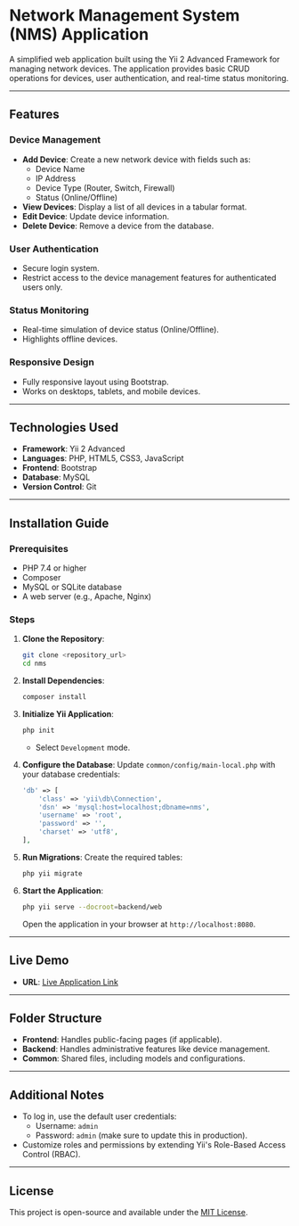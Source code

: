 # Network Management System (NMS) Application

A simplified web application built using the Yii 2 Advanced Framework for managing network devices. The application provides basic CRUD operations for devices, user authentication, and real-time status monitoring.

---

## Features

### Device Management

- **Add Device**: Create a new network device with fields such as:
  - Device Name
  - IP Address
  - Device Type (Router, Switch, Firewall)
  - Status (Online/Offline)
- **View Devices**: Display a list of all devices in a tabular format.
- **Edit Device**: Update device information.
- **Delete Device**: Remove a device from the database.

### User Authentication

- Secure login system.
- Restrict access to the device management features for authenticated users only.

### Status Monitoring

- Real-time simulation of device status (Online/Offline).
- Highlights offline devices.

### Responsive Design

- Fully responsive layout using Bootstrap.
- Works on desktops, tablets, and mobile devices.

---

## Technologies Used

- **Framework**: Yii 2 Advanced
- **Languages**: PHP, HTML5, CSS3, JavaScript
- **Frontend**: Bootstrap
- **Database**: MySQL
- **Version Control**: Git

---

## Installation Guide

### Prerequisites

- PHP 7.4 or higher
- Composer
- MySQL or SQLite database
- A web server (e.g., Apache, Nginx)

### Steps

1. **Clone the Repository**:

   ```bash
   git clone <repository_url>
   cd nms
   ```

2. **Install Dependencies**:

   ```bash
   composer install
   ```

3. **Initialize Yii Application**:

   ```bash
   php init
   ```

   - Select `Development` mode.

4. **Configure the Database**:
   Update `common/config/main-local.php` with your database credentials:

   ```php
   'db' => [
       'class' => 'yii\db\Connection',
       'dsn' => 'mysql:host=localhost;dbname=nms',
       'username' => 'root',
       'password' => '',
       'charset' => 'utf8',
   ],
   ```

5. **Run Migrations**:
   Create the required tables:

   ```bash
   php yii migrate
   ```

6. **Start the Application**:
   ```bash
   php yii serve --docroot=backend/web
   ```
   Open the application in your browser at `http://localhost:8080`.

---

## Live Demo

- **URL**: [Live Application Link](#)

---

## Folder Structure

- **Frontend**: Handles public-facing pages (if applicable).
- **Backend**: Handles administrative features like device management.
- **Common**: Shared files, including models and configurations.

---

## Additional Notes

- To log in, use the default user credentials:
  - Username: `admin`
  - Password: `admin` (make sure to update this in production).
- Customize roles and permissions by extending Yii's Role-Based Access Control (RBAC).

---

## License

This project is open-source and available under the [MIT License](LICENSE).
